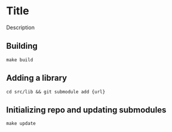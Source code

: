 # Title
Description

## Building

`make build`

## Adding a library

`cd src/lib && git submodule add {url}`

## Initializing repo and updating submodules

`make update`
